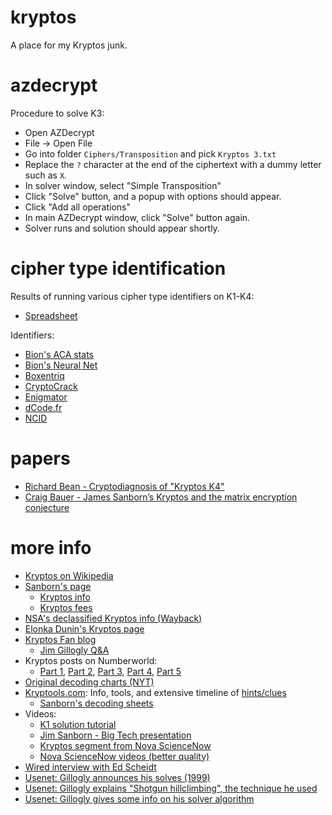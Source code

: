 # kryptos
A place for my Kryptos junk.

# azdecrypt

Procedure to solve K3:

* Open AZDecrypt
* File -> Open File
* Go into folder `Ciphers/Transposition` and pick `Kryptos 3.txt`
* Replace the `?` character at the end of the ciphertext with a dummy letter such as `X`.
* In solver window, select "Simple Transposition"
* Click "Solve" button, and a popup with options should appear.
* Click "Add all operations"
* In main AZDecrypt window, click "Solve" button again.
* Solver runs and solution should appear shortly.

# cipher type identification

Results of running various cipher type identifiers on K1-K4:
* [Spreadsheet](https://docs.google.com/spreadsheets/d/1G2VXt4d_Fx2UH9Sc918rMHaHvJWIvjcCdu_xQyuzRCs/edit?usp=sharing)

Identifiers:
* [Bion's ACA stats](http://bionsgadgets.appspot.com/gadget_forms/refscore.html)
* [Bion's Neural Net](https://bionsbeta.appspot.com/test_area/neural_net_id_test_collection18.html)
* [Boxentriq](https://www.boxentriq.com/code-breaking/cipher-identifier)
* [CryptoCrack](https://sites.google.com/site/cryptocrackprogram)
* [Enigmator](https://merri.cx/enigmator/cryptanalysis/crypto_identifier.html)
* [dCode.fr](https://www.dcode.fr/cipher-identifier)
* [NCID](https://www.cryptool.org/en/cto/ncid)

# papers

* [Richard Bean - Cryptodiagnosis of "Kryptos K4"](https://ecp.ep.liu.se/index.php/histocrypt/article/view/153)
* [Craig Bauer - James Sanborn’s Kryptos and the matrix encryption conjecture](https://www.tandfonline.com/doi/abs/10.1080/01611194.2016.1141556)

# more info
* [Kryptos on Wikipedia](https://en.wikipedia.org/wiki/Kryptos)
* [Sanborn's page](https://jimsanborn.net)
  * [Kryptos info](https://jimsanborn.net/main.html#kryptos)
  * [Kryptos fees](http://jimsanborn.net/kryptos_fees.html)
* [NSA's declassified Kryptos info (Wayback)](https://web.archive.org/web/20160325132415/https://www.nsa.gov/public_info/declass/cia_kryptos_sculpture.shtml)
* [Elonka Dunin's Kryptos page](https://www.elonka.com/kryptos/)
* [Kryptos Fan blog](https://kryptosfan.wordpress.com/)
  * [Jim Gillogly Q&A](https://kryptosfan.wordpress.com/kryptos-foia/kryptos-fan-letter-to-solvers/jim-gilloglys-response/)
* Kryptos posts on Numberworld:
  * [Part 1](https://numberworld.blogspot.com/2017/03/kryptos-cipher-part-1.html), [Part 2](https://numberworld.blogspot.com/2017/03/kryptos-cipher-part-2.html), [Part 3](https://numberworld.blogspot.com/2018/07/kryptos-cipher-part-3.html), [Part 4](https://numberworld.blogspot.com/2020/07/kryptos-cipher-part-4.html), [Part 5](https://numberworld.blogspot.com/2022/10/kryptos-cipher-part-5.html)
* [Original decoding charts (NYT)](https://www.nytimes.com/2010/11/21/us/21codecharts.html)
* [Kryptools.com](http://kryptools.com/): Info, tools, and extensive timeline of [hints/clues](http://kryptools.com/hints.htm)
  * [Sanborn's decoding sheets](http://kryptools.com/Sheets/sheets.htm)
* Videos:
  * [K1 solution tutorial](https://www.youtube.com/watch?v=ks_ZH5ttQzU)
  * [Jim Sanborn - Big Tech presentation](https://media.techcast.cloud/bigtechday6/maximilian-1615/?q=maximilian-1615)
  * [Kryptos segment from Nova ScienceNow](https://www.youtube.com/watch?v=YiYkfwVZuVY)
  * [Nova ScienceNow videos (better quality)](https://drive.google.com/drive/folders/18pgkkNXpOBNkA8Pu4uHa3EttF8qkrQhk?usp=sharing)
* [Wired interview with Ed Scheidt](https://www.wired.com/2005/01/inside-info-on-kryptos-codes)
* [Usenet: Gillogly announces his solves (1999)](https://groups.google.com/g/sci.crypt/c/r0PO91Pnc-E)
* [Usenet: Gillogly explains "Shotgun hillclimbing", the technique he used](https://groups.google.com/g/sci.crypt/c/7rZFtnVHnCY/m/u_aL2sNOuJIJ)
* [Usenet: Gillogly gives some info on his solver algorithm](https://groups.google.com/g/sci.crypt/c/hOCNN6L13CM/m/s85aEvsmrl0J)
  

